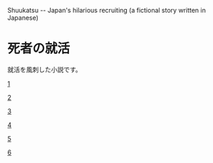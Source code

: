 Shuukatsu -- Japan's hilarious recruiting (a fictional story written in Japanese)

# 死者の就活

就活を風刺した小説です。

[1](1.md)

[2](2.md)

[3](3.md)

[4](4.md)

[5](5.md)

[6](6.md)

